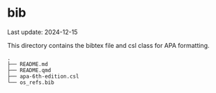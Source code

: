 

# bib

Last update: 2024-12-15

This directory contains the bibtex file and csl class for APA
formatting.

    .
    ├── README.md
    ├── README.qmd
    ├── apa-6th-edition.csl
    └── os_refs.bib
